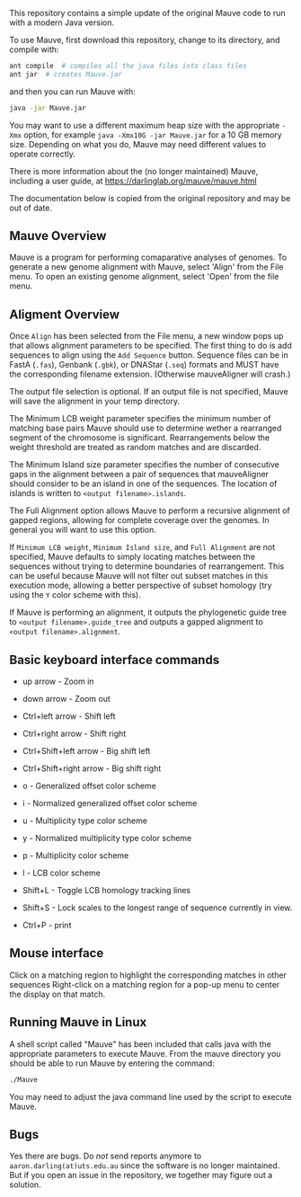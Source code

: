 This repository contains a simple update of the original Mauve code to
run with a modern Java version.

To use Mauve, first download this repository, change to its directory,
and compile with:

```sh
ant compile  # compiles all the java files into class files
ant jar  # creates Mauve.jar
```

and then you can run Mauve with:

```sh
java -jar Mauve.jar
```

You may want to use a different maximum heap size with the appropriate
`-Xmx` option, for example `java -Xmx10G -jar Mauve.jar` for a 10 GB
memory size. Depending on what you do, Mauve may need different values
to operate correctly.

There is more information about the (no longer maintained) Mauve,
including a user guide, at https://darlinglab.org/mauve/mauve.html

The documentation below is copied from the original repository and may
be out of date.


## Mauve Overview

Mauve is a program for performing comaparative analyses of genomes. To
generate a new genome alignment with Mauve, select 'Align' from the
File menu. To open an existing genome alignment, select 'Open' from
the file menu.


## Aligment Overview

Once `Align` has been selected from the File menu, a new window pops
up that allows alignment parameters to be specified. The first thing
to do is add sequences to align using the `Add Sequence` button.
Sequence files can be in FastA (`.fas`), Genbank (`.gbk`), or DNAStar
(`.seq`) formats and MUST have the corresponding filename extension.
(Otherwise mauveAligner will crash.)

The output file selection is optional. If an output file is not
specified, Mauve will save the alignment in your temp directory.

The Minimum LCB weight parameter specifies the minimum number of
matching base pairs Mauve should use to determine wether a rearranged
segment of the chromosome is significant. Rearrangements below the
weight threshold are treated as random matches and are discarded.

The Minimum Island size parameter specifies the number of consecutive
gaps in the alignment between a pair of sequences that mauveAligner
should consider to be an island in one of the sequences. The location
of islands is written to `<output filename>.islands`.

The Full Alignment option allows Mauve to perform a recursive
alignment of gapped regions, allowing for complete coverage over the
genomes. In general you will want to use this option.

If `Minimum LCB weight`, `Minimum Island size`, and `Full Alignment`
are not specified, Mauve defaults to simply locating matches between
the sequences without trying to determine boundaries of rearrangement.
This can be useful because Mauve will not filter out subset matches in
this execution mode, allowing a better perspective of subset homology
(try using the `Y` color scheme with this).

If Mauve is performing an alignment, it outputs the phylogenetic guide
tree to `<output filename>.guide_tree` and outputs a gapped alignment
to `<output filename>.alignment`.


## Basic keyboard interface commands

* up arrow - Zoom in
* down arrow - Zoom out
* Ctrl+left arrow - Shift left
* Ctrl+right arrow - Shift right
* Ctrl+Shift+left arrow - Big shift left
* Ctrl+Shift+right arrow - Big shift right

* o - Generalized offset color scheme
* i - Normalized generalized offset color scheme
* u - Multiplicity type color scheme
* y - Normalized multiplicity type color scheme
* p - Multiplicity color scheme
* l - LCB color scheme

* Shift+L - Toggle LCB homology tracking lines

* Shift+S - Lock scales to the longest range of sequence currently in view.

* Ctrl+P - print


## Mouse interface

Click on a matching region to highlight the corresponding matches in
other sequences Right-click on a matching region for a pop-up menu to
center the display on that match.


## Running Mauve in Linux

A shell script called "Mauve" has been included that calls java with
the appropriate parameters to execute Mauve. From the mauve directory
you should be able to run Mauve by entering the command:

```sh
./Mauve
```

You may need to adjust the java command line used by the script to
execute Mauve.


## Bugs

Yes there are bugs. Do *not* send reports anymore to
`aaron.darling(at)uts.edu.au` since the software is no longer
maintained. But if you open an issue in the repository, we together
may figure out a solution.

